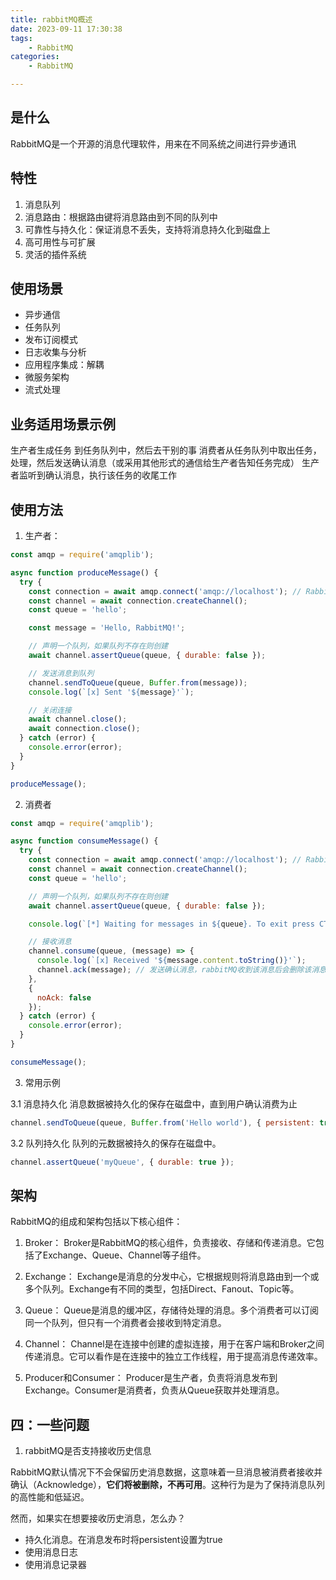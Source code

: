 ```yaml
---
title: rabbitMQ概述
date: 2023-09-11 17:30:38
tags:
    - RabbitMQ
categories:
    - RabbitMQ

---
```


## 是什么
RabbitMQ是一个开源的消息代理软件，用来在不同系统之间进行异步通讯

## 特性
1. 消息队列
2. 消息路由：根据路由键将消息路由到不同的队列中
3. 可靠性与持久化：保证消息不丢失，支持将消息持久化到磁盘上
4. 高可用性与可扩展
5. 灵活的插件系统

## 使用场景
* 异步通信
* 任务队列
* 发布订阅模式
* 日志收集与分析
* 应用程序集成：解耦
* 微服务架构
* 流式处理

## 业务适用场景示例

生产者生成任务 到任务队列中，然后去干别的事
消费者从任务队列中取出任务，处理，然后发送确认消息（或采用其他形式的通信给生产者告知任务完成）
生产者监听到确认消息，执行该任务的收尾工作

## 使用方法

1. 生产者：
```javascript
const amqp = require('amqplib');

async function produceMessage() {
  try {
    const connection = await amqp.connect('amqp://localhost'); // RabbitMQ服务器的地址
    const channel = await connection.createChannel();
    const queue = 'hello';

    const message = 'Hello, RabbitMQ!';

    // 声明一个队列，如果队列不存在则创建
    await channel.assertQueue(queue, { durable: false });

    // 发送消息到队列
    channel.sendToQueue(queue, Buffer.from(message));
    console.log(`[x] Sent '${message}'`);

    // 关闭连接
    await channel.close();
    await connection.close();
  } catch (error) {
    console.error(error);
  }
}

produceMessage();

```
2. 消费者
```javascript
const amqp = require('amqplib');

async function consumeMessage() {
  try {
    const connection = await amqp.connect('amqp://localhost'); // RabbitMQ服务器的地址
    const channel = await connection.createChannel();
    const queue = 'hello';

    // 声明一个队列，如果队列不存在则创建
    await channel.assertQueue(queue, { durable: false });

    console.log(`[*] Waiting for messages in ${queue}. To exit press CTRL+C`);

    // 接收消息
    channel.consume(queue, (message) => {
      console.log(`[x] Received '${message.content.toString()}'`);
      channel.ack(message); // 发送确认消息，rabbitMQ收到该消息后会删除该消息
    }, 
    { 
      noAck: false 
    });
  } catch (error) {
    console.error(error);
  }
}

consumeMessage();

```

3. 常用示例

3.1 消息持久化
消息数据被持久化的保存在磁盘中，直到用户确认消费为止
``` javascript
channel.sendToQueue(queue, Buffer.from('Hello world'), { persistent: true });

```
3.2 队列持久化
队列的元数据被持久的保存在磁盘中。
```javascript
channel.assertQueue('myQueue', { durable: true });
```

## 架构
RabbitMQ的组成和架构包括以下核心组件：

1. Broker：
Broker是RabbitMQ的核心组件，负责接收、存储和传递消息。它包括了Exchange、Queue、Channel等子组件。

2. Exchange：
Exchange是消息的分发中心，它根据规则将消息路由到一个或多个队列。Exchange有不同的类型，包括Direct、Fanout、Topic等。

3. Queue：
Queue是消息的缓冲区，存储待处理的消息。多个消费者可以订阅同一个队列，但只有一个消费者会接收到特定消息。

4. Channel：
Channel是在连接中创建的虚拟连接，用于在客户端和Broker之间传递消息。它可以看作是在连接中的独立工作线程，用于提高消息传递效率。

5. Producer和Consumer：
Producer是生产者，负责将消息发布到Exchange。Consumer是消费者，负责从Queue获取并处理消息。

## 四：一些问题
1. rabbitMQ是否支持接收历史信息

RabbitMQ默认情况下不会保留历史消息数据，这意味着一旦消息被消费者接收并确认（Acknowledge），**它们将被删除，不再可用**。这种行为是为了保持消息队列的高性能和低延迟。

然而，如果实在想要接收历史消息，怎么办？
* 持久化消息。在消息发布时将persistent设置为true
* 使用消息日志
* 使用消息记录器